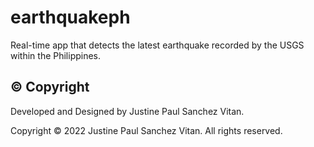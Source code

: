 # earthquakeph


Real-time app that detects the latest earthquake recorded by the USGS within the Philippines.


## ©️ Copyright


Developed and Designed by Justine Paul Sanchez Vitan.


Copyright © 2022 Justine Paul Sanchez Vitan. All rights reserved.
